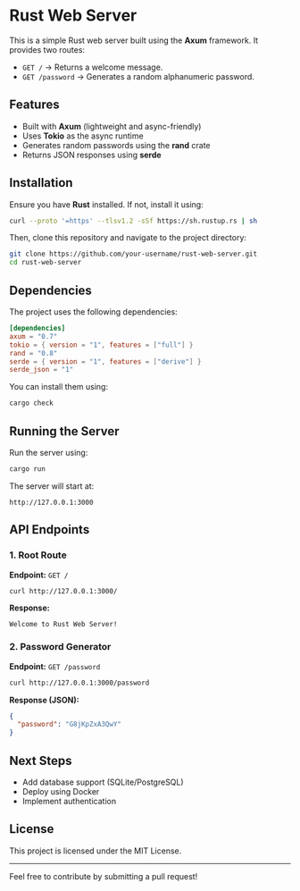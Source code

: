 # Rust Web Server

This is a simple Rust web server built using the **Axum** framework. It provides two routes:

- `GET /` → Returns a welcome message.
- `GET /password` → Generates a random alphanumeric password.

## Features

- Built with **Axum** (lightweight and async-friendly)
- Uses **Tokio** as the async runtime
- Generates random passwords using the **rand** crate
- Returns JSON responses using **serde**

## Installation

Ensure you have **Rust** installed. If not, install it using:

```sh
curl --proto '=https' --tlsv1.2 -sSf https://sh.rustup.rs | sh
```

Then, clone this repository and navigate to the project directory:

```sh
git clone https://github.com/your-username/rust-web-server.git
cd rust-web-server
```

## Dependencies

The project uses the following dependencies:

```toml
[dependencies]
axum = "0.7"
tokio = { version = "1", features = ["full"] }
rand = "0.8"
serde = { version = "1", features = ["derive"] }
serde_json = "1"
```

You can install them using:

```sh
cargo check
```

## Running the Server

Run the server using:

```sh
cargo run
```

The server will start at:

```
http://127.0.0.1:3000
```

## API Endpoints

### 1. Root Route

**Endpoint:** `GET /`

```sh
curl http://127.0.0.1:3000/
```

**Response:**

```
Welcome to Rust Web Server!
```

### 2. Password Generator

**Endpoint:** `GET /password`

```sh
curl http://127.0.0.1:3000/password
```

**Response (JSON):**

```json
{
  "password": "G8jKpZxA3QwY"
}
```

## Next Steps

- Add database support (SQLite/PostgreSQL)
- Deploy using Docker
- Implement authentication

## License

This project is licensed under the MIT License.

---

Feel free to contribute by submitting a pull request!
